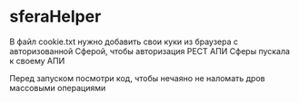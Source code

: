 ﻿# sferaHelper

В файл cookie.txt нужно добавить свои куки из браузера с авторизованной Сферой, чтобы авторизация РЕСТ АПИ Сферы пускала к своему АПИ


Перед запуском посмотри код, чтобы нечаяно не наломать дров массовыми операциями
